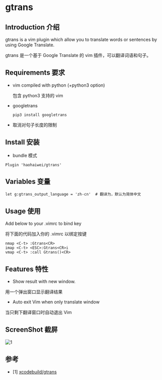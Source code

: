 # gtrans

## Introduction 介绍

gtrans is a vim plugin which allow you to translate words or sentences by using Google Translate.

gtrans 是一个基于 Google Translate 的 vim 插件，可以翻译词语和句子。

## Requirements 要求

- vim compiled with python (+python3 option) 

    包含 python3 支持的 vim

- googletrans

    `pip3 install googletrans`

- 取消对句子长度的限制


## Install 安装

- bundle 模式

`Plugin 'haohaiwei/gtrans'` 


## Variables 变量

    let g:gtrans_output_language = 'zh-cn'  # 翻译为，默认为简体中文

## Usage 使用

Add below to your .vimrc to bind key 

将下面的代码加入你的  .vimrc 以绑定按键

```
nmap <C-t> :Gtrans<CR>
imap <C-t> <ESC>:Gtrans<CR>i
vmap <C-t> :call Gtrans()<CR>
```

## Features 特性

- Show result with new window. 

用一个弹出窗口显示翻译结果

- Auto exit Vim when only translate window 

当只剩下翻译窗口时自动退出 Vim

## ScreenShot 截屏
![1](http://image.pocdemo.qiniu.io/Sep-08-2020%2015-19-27.gif)

## 参考
- [1] [xcodebuild/gtrans](https://github.com/xcodebuild/gtrans)

